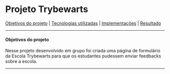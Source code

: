 # Projeto Trybewarts

[Objetivos do projeto](#objetivos-do-projeto) | [Tecnologias utilizadas](#tecnologias-utilizadas) | [Implementações](#implementações) | [Resultado](#resultado)

---

#### Objetivos do projeto

Nesse projeto desenvolvido em grupo foi criada uma página de formulário da Escola Trybewarts para que os estudantes pudessem enviar feedbacks sobre a escola.

---
